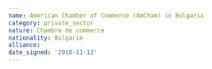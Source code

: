 ```yaml
---
name: American Chamber of Commerce (AmCham) in Bulgaria 
category: private_sector
nature: Chambre de commerce
nationality: Bulgarie
alliance: 
date_signed: '2018-11-12'
---
```

    